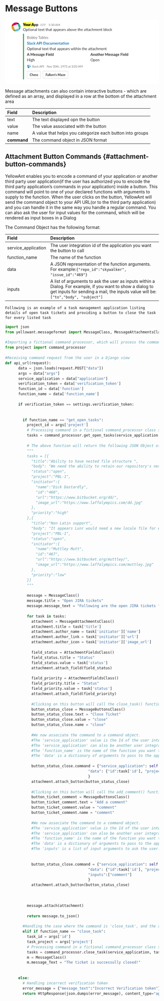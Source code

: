 # Message Buttons

![](../../.gitbook/assets/screenshot-api.slack.com-2018-01-28-03-51-25-409.png)

Message attachments can also contain interactive buttons - which are defined as an array, and displayed in a row at the bottom of the attachment area

| Field | Description |
| :--- | :--- |
| text | The text displayed opn the button |
| value | The value associated with the button |
| name | A value that helps you categorize each button into groups |
| **command** | The command object in JSON format |

## Attachment Button Commands {#attachment-button-commands}

YellowAnt enables you to encode a command of your application or another third party user application\(if the user has authorized you to encode the third party application’s commands in your application\) inside a button. This command will point to one of your declared functions with arguments to supply to the function. When the user clicks on the button, YellowAnt will send the command object to your API URL\(or to the third party application\) and you can handle it in the same way you handle a regular command. You can also ask the user for input values for the command, which will be rendered as input boxes in a Dialog

The Command Object has the following format:

| Field | Description |
| :--- | :--- |
| service\_application | The user integration id of the application you want the button to call |
| function\_name | The name of the function |
| data | A JSON representation of the function arguments. For example:`{"repo_id":"skywalker", "issue_id":"469"}` |
| inputs | A list of arguments to ask the user as inputs within a Dialog. For example, if you want to show a dialog to get inputs for sending a mail, the inputs value will be:`["to","body", "subject"]` |

```text
Following is an example of a task management application listing details of open task tickets and providing a button to close the task for every listed task
```

```python
import json
from yellowant.messageformat import MessageClass, MessageAttachmentsClass, MessageButtonsClass

#Importing a fictional command processor, which will process the command
from project import command_processor

#Receiving command request from the user in a Django view
def api_url(request):    
      data = json.loads(request.POST["data"])
      args = data["args"]
      service_application = data["application"]
      verification_token = data['verification_token']
      function_id = data['function']
      function_name = data['function_name']

      if verification_token == settings.verification_token:


        if function_name == "get_open_tasks":
          project_id = args['project']
          # Processing command in a fictional command_processor class sending a Message Object
          tasks = command_processor.get_open_tasks(service_application, project_id)

          # The above function will return the following JSON Object of all open tasks
          """
          tasks = [{
            "title":"Ability to have nested file structure ",
            "body": "We need the ability to retain our repository's nested markdown file structure. Users may either read documentation in our repository or on the doc site.",
            "status":"open",
            "project":"PBL-1",
            "initiator":{
              "name":"Dick Dastardly",
              "id":"460",
              "url":"https://www.bitbucket.org/dd/",
              "image_url":"https://www.laffalympics.com/dd.jpg"              
            },
            "priority":"high"
          },{
            "title":"Non Latin support",
            "body": "It appears Lunr would need a new locale file for each language we want to support. Is that correct? Just checked their documentation but could use some guidance to get started",
            "project":"PBL-1",
            "status":"open",
            "initiator":{
              "name":"Muttley Mutt",
              "id":"467",
              "url":"https://www.bitbucket.org/muttley/",
              "image_url":"https://www.laffalympics.com/muttley.jpg"
            },
            "priority":"low"
          }]
          """

          message = MessageClass()
          message.title = "Open JIRA tickets"
          message.message_text = "Following are the open JIRA tickets for project PBL-1"

          for task in tasks:
            attachment = MessageAttachmentsClass()
            attachment.title = task['title']
            attachment.author_name = task['initiator']['name']
            attachment.author_link = task['initiator']['url']
            attachment.author_icon = task['initiator']['image_url']

            field_status = AttachmentFieldsClass()
            field_status.title = "Status"
            field_status.value = task['status']
            attachment.attach_field(field_status)

            field_priority = AttachmentFieldsClass()
            field_priority.title = "Status"
            field_priority.value = task['status']
            attachment.attach_field(field_priority)

            #Clicking on this button will call the close_task() function() on the application
            button_status_close = MessageButtonsClass()
            button_status_close.text = "Close Ticket"
            button_status_close.value = "close"
            button_status_close.name = "close"    

            #We now associate the command to a command object. 
            #The 'service_application' value is the Id of the user integration you want the button to call. This can be the current user integration that is sending you this command, which we have already captured in the 'service_application' variable above. 
            #The 'service_application' can also be another user integration from a third party application, provided the user has given your application the permission to access the user's third party application. For example, the current taks management application can also add a button to one of the user's Email application integration like GMail. More on third party app permissions below
            #The 'function_name' is the name of the function you want to call. You must define the function in the Application's Developer page.
            #The 'data' is a dictionary of arguments to pass to the application function

            button_status_close.command = {"service_application": self.user_integration, "function_name": "close_ticket", 
                                      "data": {"id":task['id'], "project": task.project}
                                      }
            attachment.attach_button(button_status_close)

            #Clicking on this button will call the add_comment() function() on the application and prompt the user for the "comment" value
            button_ticket_comment = MessageButtonsClass()
            button_ticket_comment.text = "Add a comment"
            button_ticket_comment.value = "comment"
            button_ticket_comment.name = "comment"    

            #We now associate the command to a command object. 
            #The 'service_application' value is the Id of the user integration you want the button to call. This can be the current user integration that is sending you this command, which we have already captured in the 'service_application' variable above. 
            #The 'service_application' can also be another user integration from a third party application, provided the user has given your application the permission to access the user's third party application. For example, the current taks management application can also add a button to one of the user's Email application integration like GMail. More on third party app permissions below
            #The 'function_name' is the name of the function you want to call. In the case, we will call the add_comment function
            #The 'data' is a dictionary of arguments to pass to the application function
            #The 'inputs' is a list of input arguments to ask the user. This will be displayed in a Dialog with input forms. The values entered by the user will then be sent along with the data in the "data" values to the function_name function


            button_status_close.command = {"service_application": self.user_integration, "function_name": "add_comment", 
                                      "data": {"id":task['id'], "project": task.project},
                                      "inputs":["comment"]
                                      }
            attachment.attach_button(button_status_close)



          message.attach(attachment)

          return message.to_json()

        #Handling the case where the command is 'close_task', and the arguments are project and id
        elif if function_name == "close_task":
          task_id = args['id']
          task_project = args['project']
          # Processing command in a fictional command_processor class sending a Message Object
          tasks = command_processor.close_task(service_application, task_project, task_id)
          m = MessageClass()
          m.message_Text = "The ticket is successully closed!"


      else:
        # Handling incorrect verification token
        error_message = {"message_text":"Incorrect Verification token"}
        return HttpResponse(json.dumps(error_message), content_type="application/json")
```

